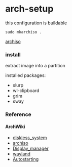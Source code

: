 # arch-setup
this configuration is buildable
```
sudo mkarchiso . 
```
 [archiso](https://wiki.archlinux.org/title/archiso)

### install

extract image into a partition

installed packages:
- slurp
- wl-clipboard
- grim
- sway



### Reference 

#### ArchWiki

- [diskless_system](https://wiki.archlinux.org/title/diskless_system)
- [archiso](https://wiki.archlinux.org/title/archiso)
- [Display_manager](https://wiki.archlinux.org/title/Display_manager)
- [wayland](https://wiki.archlinux.org/title/wayland)
- [Autostarting](https://wiki.archlinux.org/title/Autostarting)


